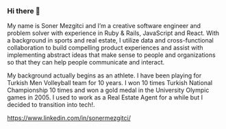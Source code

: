 ### Hi there 👋

My name is Soner Mezgitci and I’m a creative software engineer and problem solver with experience in Ruby & Rails, JavaScript and React. With a background in sports and real estate, I utilize data and cross-functional collaboration to build compelling product experiences and assist with implementing abstract ideas that make sense to people and organizations so that they can help people communicate and interact.

My background actually begins as an athlete. I have been playing for Turkish Men Volleyball team for 10 years. I won 10 times Turkish National Championship 10 times and won a gold medal in the University Olympic games in 2005. I used to work as a Real Estate Agent for a while but I decided to transition into tech!.


https://www.linkedin.com/in/sonermezgitci/




